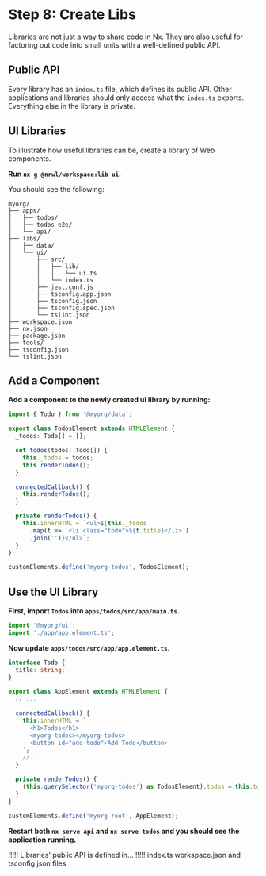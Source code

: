 # Step 8: Create Libs

Libraries are not just a way to share code in Nx. They are also useful for factoring out code into small units with a well-defined public API.

## Public API

Every library has an `index.ts` file, which defines its public API. Other applications and libraries should only access what the `index.ts` exports. Everything else in the library is private.

## UI Libraries

To illustrate how useful libraries can be, create a library of Web components.

**Run `nx g @nrwl/workspace:lib ui`.**

You should see the following:

```treeview
myorg/
├── apps/
│   ├── todos/
│   ├── todos-e2e/
│   └── api/
├── libs/
│   ├── data/
│   └── ui/
│       ├── src/
│       │   ├── lib/
│       │   │   └── ui.ts
│       │   └── index.ts
│       ├── jest.conf.js
│       ├── tsconfig.app.json
│       ├── tsconfig.json
│       ├── tsconfig.spec.json
│       └── tslint.json
├── workspace.json
├── nx.json
├── package.json
├── tools/
├── tsconfig.json
└── tslint.json
```

## Add a Component

**Add a component to the newly created ui library by running:**

```typescript
import { Todo } from '@myorg/data';

export class TodosElement extends HTMLElement {
  _todos: Todo[] = [];

  set todos(todos: Todo[]) {
    this._todos = todos;
    this.renderTodos();
  }

  connectedCallback() {
    this.renderTodos();
  }

  private renderTodos() {
    this.innerHTML = `<ul>${this._todos
      .map(t => `<li class="todo">${t.title}</li>`)
      .join('')}</ul>`;
  }
}

customElements.define('myorg-todos', TodosElement);
```

## Use the UI Library

**First, import `Todos` into `apps/todos/src/app/main.ts`.**

```typescript
import '@myorg/ui';
import './app/app.element.ts';
```

**Now update `apps/todos/src/app/app.element.ts`.**

```typescript
interface Todo {
  title: string;
}

export class AppElement extends HTMLElement {
  // ...

  connectedCallback() {
    this.innerHTML = `
      <h1>Todos</h1>
      <myorg-todos></myorg-todos>
      <button id="add-todo">Add Todo</button>
    `;
    //...
  }

  private renderTodos() {
    (this.querySelector('myorg-todos') as TodosElement).todos = this.todos;
  }
}

customElements.define('myorg-root', AppElement);
```

**Restart both `nx serve api` and `nx serve todos` and you should see the application running.**

!!!!!
Libraries' public API is defined in...
!!!!!
index.ts
workspace.json and tsconfig.json files
